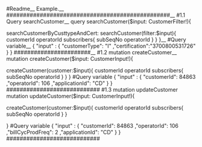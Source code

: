 #Readme__
Example.__
#################################################__
#1.1 Query searchCustomer__
query searchCustomer($input: CustomerFilter!){

  searchCustomerByCusttypeAndCert: searchCustomer(filter:$input){
      customerId
      operatorId
      subscribers{
         subSeqNo
         operatorId
      }
  }
}__
#Query variable__
{
  "input" : {
                "customerType": "I"
               ,"certification":"3700800531726"
           }
}
#######################__
#1.2 mutation createCustomer__
mutation createCustomer($input: CustomerInput!){

  createCustomer(customer:$input){
      customerId
      operatorId
      subscribers{
         subSeqNo
         operatorId
      }
  } 
}
#Query variable
{
  "input" : {
                "customerId": 84863
               ,"operatorId": 106
               ,"applicationId": "CD"
           }
}
############################
#1.3 mutation updateCustomer
mutation updateCustomer($input: CustomerInput!){

  createCustomer(customer:$input){
      customerId
      operatorId
      subscribers{
         subSeqNo
         operatorId
      }
  }
  
}
#Query variable
{
  "input" : {
                "customerId": 84863
               ,"operatorId": 106
               ,"billCycProdFreq": 2
               ,"applicationId": "CD"
           }
}
############################
